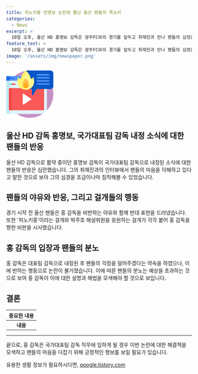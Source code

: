 ```yaml
---
title: 피노키홍 런명보 논란에 뿔난 울산 팬들의 목소리
categories:
  - News
excerpt: >
  10일 오후, 울산 HD 홍명보 감독은 광주FC와의 경기를 앞두고 취재진과 만나 팬들의 심정을 충분히 이해한다고 말했다. 그러나 경기 시작 전 울산 팬들은 피노키홍이라는 걸개로 홍 감독을 비판하며 야유를 보냈고, 플래카드로도 항의를 했다. 홍 감독은 약속을 어겼다는 팬들의 분노에 직면하고 있다. 
feature_text: >
  10일 오후, 울산 HD 홍명보 감독은 광주FC와의 경기를 앞두고 취재진과 만나 팬들의 심정을 충분히 이해한다고 말했다. 그러나 경기 시작 전 울산 팬들은 피노키홍이라는 걸개로 홍 감독을 비판하며 야유를 보냈고, 플래카드로도 항의를 했다. 홍 감독은 약속을 어겼다는 팬들의 분노에 직면하고 있다. 
image: '/assets/img/newspaper.png'
---
```


<p><img src="/assets/img/news.png" alt="rentncar 속보" /></p>

<h2 data-ke-size="size26">울산 HD 감독 홍명보, 국가대표팀 감독 내정 소식에 대한 팬들의 반응</h2>

<p data-ke-size="size16">울산 HD 감독으로 활약 중이던 홍명보 감독이 국가대표팀 감독으로 내정된 소식에 대한 팬들의 반응은 심란했습니다. 그의 취재진과의 인터뷰에서 팬들의 마음을 이해하고 있다고 말한 것으로 보아 그의 심경을 조금이나마 짐작해볼 수 있었습니다.</p>

<h2 data-ke-size="size24">팬들의 야유와 반응, 그리고 걸개들의 행동</h2>

<p data-ke-size="size16">경기 시작 전 울산 팬들은 홍 감독을 비판하는 야유와 함께 반대 표현을 드러냈습니다. 또한 '피노키홍'이라는 걸개와 박주호 해설위원을 응원하는 걸개가 각각 붙어 홍 감독을 향한 비판을 시사했습니다.</p>

<h2 data-ke-size="size26">홍 감독의 입장과 팬들의 분노</h2>

<p data-ke-size="size16">홍 감독은 대표팀 감독으로 내정된 후 팬들의 걱정을 덜어주겠다는 약속을 하였으나, 이에 반하는 행동으로 논란이 불거졌습니다. 이에 따른 팬들의 분노는 예상을 초과하는 것으로 보여 홍 감독이 이에 대한 설명과 해법을 모색해야 할 것으로 보입니다.</p>

<h2 data-ke-size="size24">결론</h2>

<table>
    <thead>
        <tr>
            <th style="text-align: center;">중요한 내용</th>
        </tr>
    </thead>
    <tbody>
        <tr>
            <td style="text-align: center; height: 17px;"><b>내용</b></td>
        </tr>
    </tbody>
</table>

<hr>

<p data-ke-size="size16">끝으로, 홍 감독은 국가대표팀 감독 직무에 임하게 될 경우 이번 논란에 대한 해결책을 모색하고 팬들의 마음을 다잡기 위해 긍정적인 행보를 보일 필요가 있습니다.</p>
유용한 생활 정보가 필요하시다면, <a href="https://qoogle.tistory.com" rel="dofollow">qoogle.tistory.com</a>


